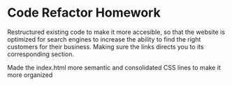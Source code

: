 # Code Refactor Homework 

Restructured existing code to make it more accesible, so that the website is optimized for search engines to increase the ability to find the right customers for their business. Making sure the links directs you to its corresponding section.

Made the index.html more semantic and consolidated CSS lines to make it more organized 

